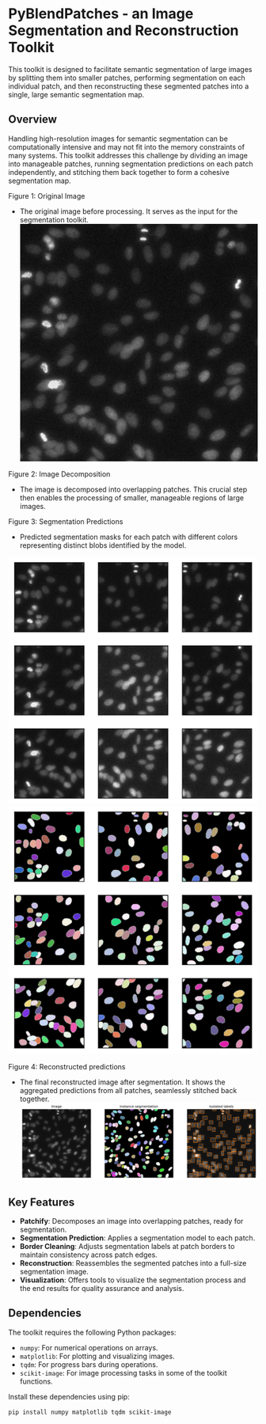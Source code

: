 # PyBlendPatches - an Image Segmentation and Reconstruction Toolkit

This toolkit is designed to facilitate semantic segmentation of large images by splitting them into smaller patches, performing segmentation on each individual patch, and then reconstructing these segmented patches into a single, large semantic segmentation map.

## Overview

Handling high-resolution images for semantic segmentation can be computationally intensive and may not fit into the memory constraints of many systems. This toolkit addresses this challenge by dividing an image into manageable patches, running segmentation predictions on each patch independently, and stitching them back together to form a cohesive segmentation map.

Figure 1: Original Image
- The original image before processing. It serves as the input for the segmentation toolkit.
![](https://github.com/ajinkya-kulkarni/PyBlendPatches/blob/main/image.png)

Figure 2: Image Decomposition
- The image is decomposed into overlapping patches. This crucial step then enables the processing of smaller, manageable regions of large images.

Figure 3: Segmentation Predictions
- Predicted segmentation masks for each patch with different colors representing distinct blobs identified by the model.

![](https://github.com/ajinkya-kulkarni/PyBlendPatches/blob/main/patches.png)
![](https://github.com/ajinkya-kulkarni/PyBlendPatches/blob/main/predictions.png)

Figure 4: Reconstructed predictions
- The final reconstructed image after segmentation. It shows the aggregated predictions from all patches, seamlessly stitched back together.
![](https://github.com/ajinkya-kulkarni/PyBlendPatches/blob/main/result.png)

## Key Features

- **Patchify**: Decomposes an image into overlapping patches, ready for segmentation.
- **Segmentation Prediction**: Applies a segmentation model to each patch.
- **Border Cleaning**: Adjusts segmentation labels at patch borders to maintain consistency across patch edges.
- **Reconstruction**: Reassembles the segmented patches into a full-size segmentation image.
- **Visualization**: Offers tools to visualize the segmentation process and the end results for quality assurance and analysis.

## Dependencies

The toolkit requires the following Python packages:

- `numpy`: For numerical operations on arrays.
- `matplotlib`: For plotting and visualizing images.
- `tqdm`: For progress bars during operations.
- `scikit-image`: For image processing tasks in some of the toolkit functions.

Install these dependencies using pip:

```bash
pip install numpy matplotlib tqdm scikit-image
```
